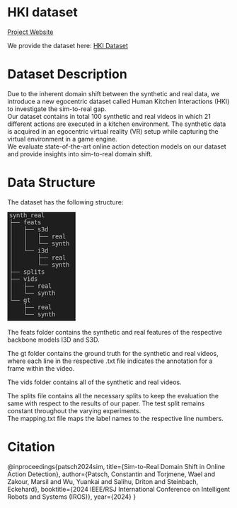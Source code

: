 
# HKI dataset 
[Project Website](https://c-patsch.github.io/HKI/)  

We provide the dataset here:  [HKI Dataset](https://tumde-my.sharepoint.com/:u:/g/personal/constantin_patsch_tum_de/ES6VYdY1R0lNspPVdxSvC7sB8Q4s_EFUjguHURRvv--DLg?e=p8pLdB)
  
# Dataset Description

Due to the inherent domain shift between the synthetic
and real data, we introduce a new egocentric dataset called
Human Kitchen Interactions (HKI) to investigate the sim-to-real gap.  
Our dataset contains in total 100 synthetic and
real videos in which 21 different actions are executed in a
kitchen environment. The synthetic data is acquired in an
egocentric virtual reality (VR) setup while capturing the virtual
environment in a game engine.  
We evaluate state-of-the-art
online action detection models on our dataset and provide
insights into sim-to-real domain shift. 


# Data Structure
The dataset has the following structure:  

![image info](images/data_structure.png)
 
 
The feats folder contains the synthetic and real features of the respective backbone models I3D and S3D.  
   
The gt folder contains the ground truth for the synthetic and real videos, where each line in the respective .txt file indicates the annotation for a frame within the video.  
  
The vids folder contains all of the synthetic and real videos.  
  
The splits file contains all the necessary splits to keep the evaluation the same with respect to the results of our paper. The test split remains constant throughout the varying experiments.  
The mapping.txt file maps the label names to the respective line numbers.




# Citation
@inproceedings{patsch2024sim,
  title={Sim-to-Real Domain Shift in Online Action Detection},
  author={Patsch, Constantin and Torjmene, Wael and Zakour, Marsil and Wu, Yuankai and Salihu, Driton and Steinbach, Eckehard},
  booktitle={2024 IEEE/RSJ International Conference on Intelligent Robots and Systems (IROS)},
  year={2024}
}

